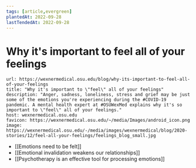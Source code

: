 ```yaml
---
tags: [article,evergreen]
plantedAt: 2022-09-28
lastTendedAt: 2022-09-28
---
```


# Why it's important to feel all of your feelings

```cardlink
url: https://wexnermedical.osu.edu/blog/why-its-important-to-feel-all-of-your-feelings
title: "Why it's important to \"feel\" all of your feelings"
description: "Anger, sadness, loneliness, stress and grief may be just some of the emotions you're experiencing during the #COVID-19 pandemic. A mental health expert at #OSUWexMed explains why it's so important to \"feel\" all of your feelings."
host: wexnermedical.osu.edu
favicon: https://wexnermedical.osu.edu/~/media/Images/android_icon.png
image: https://wexnermedical.osu.edu/-/media/images/wexnermedical/blog/2020-stories/12/feel-all-your-feelings/feelings_blog_small.jpg
```

- [[Emotions need to be felt]]
- [[Emotional invalidation weakens our relationships]]
- [[Psychotherapy is an effective tool for processing emotions]]
